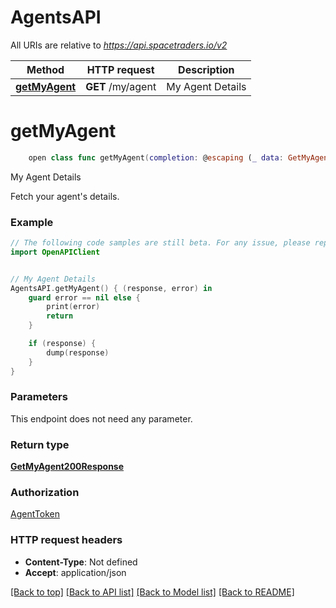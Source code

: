 # AgentsAPI

All URIs are relative to *https://api.spacetraders.io/v2*

Method | HTTP request | Description
------------- | ------------- | -------------
[**getMyAgent**](AgentsAPI.md#getmyagent) | **GET** /my/agent | My Agent Details


# **getMyAgent**
```swift
    open class func getMyAgent(completion: @escaping (_ data: GetMyAgent200Response?, _ error: Error?) -> Void)
```

My Agent Details

Fetch your agent's details.

### Example
```swift
// The following code samples are still beta. For any issue, please report via http://github.com/OpenAPITools/openapi-generator/issues/new
import OpenAPIClient


// My Agent Details
AgentsAPI.getMyAgent() { (response, error) in
    guard error == nil else {
        print(error)
        return
    }

    if (response) {
        dump(response)
    }
}
```

### Parameters
This endpoint does not need any parameter.

### Return type

[**GetMyAgent200Response**](GetMyAgent200Response.md)

### Authorization

[AgentToken](../README.md#AgentToken)

### HTTP request headers

 - **Content-Type**: Not defined
 - **Accept**: application/json

[[Back to top]](#) [[Back to API list]](../README.md#documentation-for-api-endpoints) [[Back to Model list]](../README.md#documentation-for-models) [[Back to README]](../README.md)

